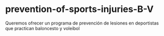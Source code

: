 # prevention-of-sports-injuries-B-V
Queremos ofrecer un programa de prevención de lesiones en deportistas que practican baloncesto y voleibol
